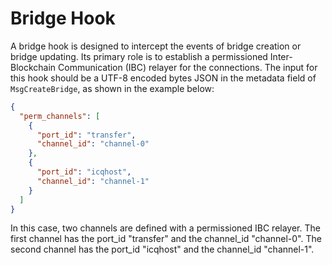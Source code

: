 # Bridge Hook

A bridge hook is designed to intercept the events of bridge creation or bridge updating. Its primary role is to establish a permissioned Inter-Blockchain Communication (IBC) relayer for the connections. The input for this hook should be a UTF-8 encoded bytes JSON in the metadata field of `MsgCreateBridge`, as shown in the example below:

```json
{
  "perm_channels": [
    {
      "port_id": "transfer",
      "channel_id": "channel-0"
    },
    {
      "port_id": "icqhost",
      "channel_id": "channel-1"
    }
  ]
}
```

In this case, two channels are defined with a permissioned IBC relayer. The first channel has the port_id "transfer" and the channel_id "channel-0". The second channel has the port_id "icqhost" and the channel_id "channel-1".
